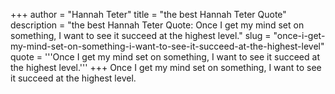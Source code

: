 +++
author = "Hannah Teter"
title = "the best Hannah Teter Quote"
description = "the best Hannah Teter Quote: Once I get my mind set on something, I want to see it succeed at the highest level."
slug = "once-i-get-my-mind-set-on-something-i-want-to-see-it-succeed-at-the-highest-level"
quote = '''Once I get my mind set on something, I want to see it succeed at the highest level.'''
+++
Once I get my mind set on something, I want to see it succeed at the highest level.
